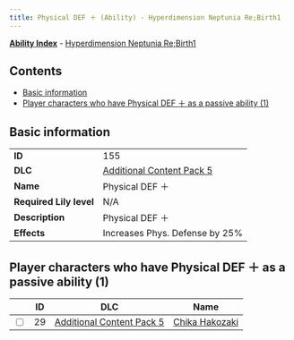 ```yaml
---
title: Physical DEF ＋ (Ability) - Hyperdimension Neptunia Re;Birth1
---
```


[**Ability Index**](/neptunia/rb1/ability/index.html) - [Hyperdimension Neptunia Re;Birth1](/neptunia/rb1)

## Contents

- [Basic information](#basic-information)
- [Player characters who have Physical DEF ＋ as a passive ability (1)](#player-characters-who-have-physical-def-＋-as-a-passive-ability-1)

## Basic information

|   |   |
| -- | -- |
| **ID** | 155 |
| **DLC** | [Additional Content Pack 5](/neptunia/rb1/dlc/14-pack5.html) |
| **Name** | Physical DEF ＋ |
| **Required Lily level** | N/A |
| **Description** | Physical DEF ＋ |
| **Effects** | Increases Phys. Defense by 25% |


## Player characters who have Physical DEF ＋ as a passive ability (1)

|    | ID | DLC | Name |
| -- | -- | --- | ---- |
| <input type="checkbox" id="rb1-player-14-29" class="trackbox" /> | 29 | [Additional Content Pack 5](/neptunia/rb1/dlc/14-pack5.html) | [Chika Hakozaki](/neptunia/rb1/player/14-29-chika-hakozaki.html) |
